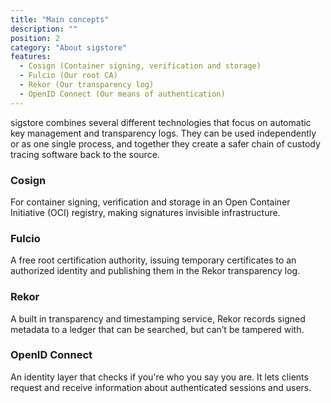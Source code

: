 ```yaml
---
title: "Main concepts"
description: ""
position: 2
category: "About sigstore"
features:
  - Cosign (Container signing, verification and storage)
  - Fulcio (Our root CA)
  - Rekor (Our transparency log)
  - OpenID Connect (Our means of authentication)
---
```


sigstore combines several different technologies that focus on automatic key management and transparency logs. They can be used independently or as one single process, and together they create a safer chain of custody tracing software back to the source. 

<list :items="features" type="info"></list>

### Cosign

For container signing, verification and storage in an Open Container Initiative (OCI) registry, making signatures invisible infrastructure.

### Fulcio

A free root certification authority, issuing temporary certificates to an authorized identity and publishing them in the Rekor transparency log.

### Rekor

A built in transparency and timestamping service, Rekor records signed metadata to a ledger that can be searched, but can’t be tampered with.

### OpenID Connect

An identity layer that checks if you're who you say you are. It lets clients request and receive information about authenticated sessions and users.
